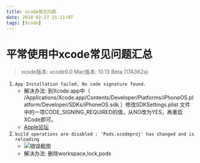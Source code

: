 ```yaml
---
title: xcode常见问题
date: 2018-02-27 15:11:07
tags: [Xcode]
---
```


# 平常使用中xcode常见问题汇总
> xcode版本: xcode9.0
> Mac版本: 10.13 Beta (17A362a)

1. `App Installation failed, No code signature found.`
	- 解决办法: 到Xcode.app中（ /Applications/Xcode.app/Contents/Developer/Platforms/iPhoneOS.platform/Developer/SDKs/iPhoneOS.sdk ）修改SDKSettings.plist 文件中的一项CODE_SIGNING_REQUIRED的值，从NO改为YES，再重启XCode即可。
	- [Apple论坛](https://forums.developer.apple.com/message/170207#170207)
2. `build operations are disabled : 'Pods.xcodeproj' has changed and is reloading`
	- ![错误截图](Snip20180226_11.png)
	- 解决办法: 删除workspace,lock,pods


